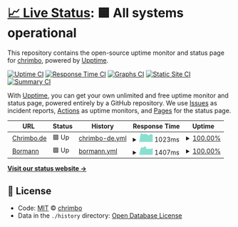 # [📈 Live Status](https://chrimbo.github.io/upptime): <!--live status--> **🟩 All systems operational**

This repository contains the open-source uptime monitor and status page for [chrimbo](https://chrimbo.github.io/upptime), powered by [Upptime](https://github.com/upptime/upptime).

[![Uptime CI](https://github.com/koj-co/upptime/workflows/Uptime%20CI/badge.svg)](https://github.com/koj-co/upptime/actions?query=workflow%3A%22Uptime+CI%22)
[![Response Time CI](https://github.com/koj-co/upptime/workflows/Response%20Time%20CI/badge.svg)](https://github.com/koj-co/upptime/actions?query=workflow%3A%22Response+Time+CI%22)
[![Graphs CI](https://github.com/koj-co/upptime/workflows/Graphs%20CI/badge.svg)](https://github.com/koj-co/upptime/actions?query=workflow%3A%22Graphs+CI%22)
[![Static Site CI](https://github.com/koj-co/upptime/workflows/Static%20Site%20CI/badge.svg)](https://github.com/koj-co/upptime/actions?query=workflow%3A%22Static+Site+CI%22)
[![Summary CI](https://github.com/koj-co/upptime/workflows/Summary%20CI/badge.svg)](https://github.com/koj-co/upptime/actions?query=workflow%3A%22Summary+CI%22)

With [Upptime](https://upptime.js.org), you can get your own unlimited and free uptime monitor and status page, powered entirely by a GitHub repository. We use [Issues](https://github.com/chrimbo/upptime/issues) as incident reports, [Actions](https://github.com/chrimbo/upptime/actions) as uptime monitors, and [Pages](https://chrimbo.github.io/upptime) for the status page.

<!--start: status pages-->
<!-- This summary is generated by Upptime (https://github.com/upptime/upptime) -->
<!-- Do not edit this manually, your changes will be overwritten -->
<!-- prettier-ignore -->
| URL | Status | History | Response Time | Uptime |
| --- | ------ | ------- | ------------- | ------ |
| <img alt="" src="https://icons.duckduckgo.com/ip3/www.chrimbo.de.ico" height="13"> [Chrimbo.de](https://www.chrimbo.de) | 🟩 Up | [chrimbo-de.yml](https://github.com/chrimbo/upptime/commits/HEAD/history/chrimbo-de.yml) | <details><summary><img alt="Response time graph" src="./graphs/chrimbo-de/response-time-week.png" height="20"> 1023ms</summary><br><a href="https://chrimbo.github.io/upptime/history/chrimbo-de"><img alt="Response time 1051" src="https://img.shields.io/endpoint?url=https%3A%2F%2Fraw.githubusercontent.com%2Fchrimbo%2Fupptime%2FHEAD%2Fapi%2Fchrimbo-de%2Fresponse-time.json"></a><br><a href="https://chrimbo.github.io/upptime/history/chrimbo-de"><img alt="24-hour response time 1221" src="https://img.shields.io/endpoint?url=https%3A%2F%2Fraw.githubusercontent.com%2Fchrimbo%2Fupptime%2FHEAD%2Fapi%2Fchrimbo-de%2Fresponse-time-day.json"></a><br><a href="https://chrimbo.github.io/upptime/history/chrimbo-de"><img alt="7-day response time 1023" src="https://img.shields.io/endpoint?url=https%3A%2F%2Fraw.githubusercontent.com%2Fchrimbo%2Fupptime%2FHEAD%2Fapi%2Fchrimbo-de%2Fresponse-time-week.json"></a><br><a href="https://chrimbo.github.io/upptime/history/chrimbo-de"><img alt="30-day response time 1014" src="https://img.shields.io/endpoint?url=https%3A%2F%2Fraw.githubusercontent.com%2Fchrimbo%2Fupptime%2FHEAD%2Fapi%2Fchrimbo-de%2Fresponse-time-month.json"></a><br><a href="https://chrimbo.github.io/upptime/history/chrimbo-de"><img alt="1-year response time 1043" src="https://img.shields.io/endpoint?url=https%3A%2F%2Fraw.githubusercontent.com%2Fchrimbo%2Fupptime%2FHEAD%2Fapi%2Fchrimbo-de%2Fresponse-time-year.json"></a></details> | <details><summary><a href="https://chrimbo.github.io/upptime/history/chrimbo-de">100.00%</a></summary><a href="https://chrimbo.github.io/upptime/history/chrimbo-de"><img alt="All-time uptime 99.62%" src="https://img.shields.io/endpoint?url=https%3A%2F%2Fraw.githubusercontent.com%2Fchrimbo%2Fupptime%2FHEAD%2Fapi%2Fchrimbo-de%2Fuptime.json"></a><br><a href="https://chrimbo.github.io/upptime/history/chrimbo-de"><img alt="24-hour uptime 100.00%" src="https://img.shields.io/endpoint?url=https%3A%2F%2Fraw.githubusercontent.com%2Fchrimbo%2Fupptime%2FHEAD%2Fapi%2Fchrimbo-de%2Fuptime-day.json"></a><br><a href="https://chrimbo.github.io/upptime/history/chrimbo-de"><img alt="7-day uptime 100.00%" src="https://img.shields.io/endpoint?url=https%3A%2F%2Fraw.githubusercontent.com%2Fchrimbo%2Fupptime%2FHEAD%2Fapi%2Fchrimbo-de%2Fuptime-week.json"></a><br><a href="https://chrimbo.github.io/upptime/history/chrimbo-de"><img alt="30-day uptime 99.85%" src="https://img.shields.io/endpoint?url=https%3A%2F%2Fraw.githubusercontent.com%2Fchrimbo%2Fupptime%2FHEAD%2Fapi%2Fchrimbo-de%2Fuptime-month.json"></a><br><a href="https://chrimbo.github.io/upptime/history/chrimbo-de"><img alt="1-year uptime 99.94%" src="https://img.shields.io/endpoint?url=https%3A%2F%2Fraw.githubusercontent.com%2Fchrimbo%2Fupptime%2FHEAD%2Fapi%2Fchrimbo-de%2Fuptime-year.json"></a></details>
| <img alt="" src="https://icons.duckduckgo.com/ip3/www.bormann2.de.ico" height="13"> [Bormann](https://www.bormann2.de) | 🟩 Up | [bormann.yml](https://github.com/chrimbo/upptime/commits/HEAD/history/bormann.yml) | <details><summary><img alt="Response time graph" src="./graphs/bormann/response-time-week.png" height="20"> 1407ms</summary><br><a href="https://chrimbo.github.io/upptime/history/bormann"><img alt="Response time 1401" src="https://img.shields.io/endpoint?url=https%3A%2F%2Fraw.githubusercontent.com%2Fchrimbo%2Fupptime%2FHEAD%2Fapi%2Fbormann%2Fresponse-time.json"></a><br><a href="https://chrimbo.github.io/upptime/history/bormann"><img alt="24-hour response time 1863" src="https://img.shields.io/endpoint?url=https%3A%2F%2Fraw.githubusercontent.com%2Fchrimbo%2Fupptime%2FHEAD%2Fapi%2Fbormann%2Fresponse-time-day.json"></a><br><a href="https://chrimbo.github.io/upptime/history/bormann"><img alt="7-day response time 1407" src="https://img.shields.io/endpoint?url=https%3A%2F%2Fraw.githubusercontent.com%2Fchrimbo%2Fupptime%2FHEAD%2Fapi%2Fbormann%2Fresponse-time-week.json"></a><br><a href="https://chrimbo.github.io/upptime/history/bormann"><img alt="30-day response time 1347" src="https://img.shields.io/endpoint?url=https%3A%2F%2Fraw.githubusercontent.com%2Fchrimbo%2Fupptime%2FHEAD%2Fapi%2Fbormann%2Fresponse-time-month.json"></a><br><a href="https://chrimbo.github.io/upptime/history/bormann"><img alt="1-year response time 1397" src="https://img.shields.io/endpoint?url=https%3A%2F%2Fraw.githubusercontent.com%2Fchrimbo%2Fupptime%2FHEAD%2Fapi%2Fbormann%2Fresponse-time-year.json"></a></details> | <details><summary><a href="https://chrimbo.github.io/upptime/history/bormann">100.00%</a></summary><a href="https://chrimbo.github.io/upptime/history/bormann"><img alt="All-time uptime 67.00%" src="https://img.shields.io/endpoint?url=https%3A%2F%2Fraw.githubusercontent.com%2Fchrimbo%2Fupptime%2FHEAD%2Fapi%2Fbormann%2Fuptime.json"></a><br><a href="https://chrimbo.github.io/upptime/history/bormann"><img alt="24-hour uptime 100.00%" src="https://img.shields.io/endpoint?url=https%3A%2F%2Fraw.githubusercontent.com%2Fchrimbo%2Fupptime%2FHEAD%2Fapi%2Fbormann%2Fuptime-day.json"></a><br><a href="https://chrimbo.github.io/upptime/history/bormann"><img alt="7-day uptime 100.00%" src="https://img.shields.io/endpoint?url=https%3A%2F%2Fraw.githubusercontent.com%2Fchrimbo%2Fupptime%2FHEAD%2Fapi%2Fbormann%2Fuptime-week.json"></a><br><a href="https://chrimbo.github.io/upptime/history/bormann"><img alt="30-day uptime 99.85%" src="https://img.shields.io/endpoint?url=https%3A%2F%2Fraw.githubusercontent.com%2Fchrimbo%2Fupptime%2FHEAD%2Fapi%2Fbormann%2Fuptime-month.json"></a><br><a href="https://chrimbo.github.io/upptime/history/bormann"><img alt="1-year uptime 99.93%" src="https://img.shields.io/endpoint?url=https%3A%2F%2Fraw.githubusercontent.com%2Fchrimbo%2Fupptime%2FHEAD%2Fapi%2Fbormann%2Fuptime-year.json"></a></details>

<!--end: status pages-->

[**Visit our status website →**](https://chrimbo.github.io/upptime)

## 📄 License

- Code: [MIT](./LICENSE) © [chrimbo](https://chrimbo.github.io/upptime)
- Data in the `./history` directory: [Open Database License](https://opendatacommons.org/licenses/odbl/1-0/)

